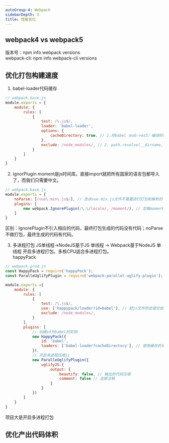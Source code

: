```yaml
---
autoGroup-4: Webpack
sidebarDepth: 3
title: 性能优化
---
```


## webpack4 vs webpack5
版本号：npm info webpack versions  
webpack-cli: npm info webpack-cli versions   

## 优化打包构建速度
1. babel-loader代码缓存
```javascript
// webpack.base.js
module.exports = {
    module: {
        rules: [
            {
                test: /\.js$/,
                loader: 'babel-loader',
                options: {
                    cacheDirectory: true, // 1.将babel（es6->es5）编译好的es5代码缓存到文件夹里面，下次使用时先去缓存文件夹中查看有没有编译好的代码，如果有就直接从文件夹中拿出编译好的代码
                },
                exclude: /node_modules/, // 2. path.resolve(__dirname, 'node_modules) 排除不进行编译的模块
            }
        ]
    }
}
```

2. IgnorPlugin
moment是js时间库。直接import就把所有国家的语言包都导入了，而我们只需要中文。
```javascript
// webpack.base.js
module.exports = {
    noParse: [/vue\.min\.js$/], // 告诉vue.min.js文件不需要进行打包和解析的
    plugins: [
        new webpack.IgnorePlugin(/\.\/locale/, /moment/), // 忽略moment库的locale文件夹。这里面包含所有国家的语言包。再导入需要的语言包：import 'moment/locale/zh-cn', 只引入了中文
    ]
}
```
区别：IgnorePlugin不引入相应的代码，最终打包生成的代码没有代码；noParse不做打包，最终生成的代码有代码。

3. 多进程打包
JS单线程->NodeJS基于JS 单线程 -> Webpack基于NodeJS 单线程 开启多进程打包。多核CPU适合多进程打包。   
happyPack  
```javascript
// webpack.prod.js
const HappyPack = require('happyPack');
const ParalleUglifyPlugin = require('webpack-parallel-uglify-plugin');

module.exports ={
    module: {
        rules: [
            {
                test: /\.js$/,
                use: ['happypack/loader?id=babel'], // 把js文件的处理交给id=babel的happypack的实例，这个实例再plugins中声明
                exclude: /node_modules/,
            }
        ],
        plugins: [
            // 创建id为babel的实例
            new HappyPack({
                id: 'babel',
                loaders: ['babel-loader?cacheDirectory'], // 使用缓存的另一种写法
            }),
            // 开启多进程压缩js
            new ParalleUglifyPlugin({
                uglifyJS:{
                    output: {
                        beautify: false, // 输出的代码压缩
                        comment: false // 去掉注释
                    }
                }
            }) 
        ]
    }
}
```
项目大是开启多进程打包


## 优化产出代码体积